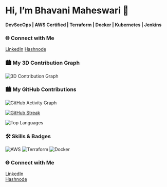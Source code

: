# Hi, I’m Bhavani Maheswari 👋

**DevSecOps | AWS Certified | Terraform | Docker | Kubernetes | Jenkins**

### 🌐 Connect with Me
[LinkedIn](https://www.linkedin.com/in/bhavani-maheswari-chavali-735574376)
[Hashnode]([https://your-hashnode-link](https://hashnode.com/@Bhavanimaheswari))

### 🏙️ My 3D Contribution Graph
![3D Contribution Graph](./profile-3d-contrib/profile-green.svg)
### 🏙️ My GitHub Contributions
![GitHub Activity Graph](https://github-readme-activity-graph.vercel.app/graph?username=maheswari1829&theme=react-dark&hide_border=true)

[![GitHub Streak](https://streak-stats.demolab.com?user=maheswari1829&theme=radical)](https://git.io/streak-stats)

![Top Languages](https://github-readme-stats.vercel.app/api/top-langs/?username=maheswari1829&layout=compact&theme=tokyonight)

### 🛠️ Skills & Badges
![AWS](https://img.shields.io/badge/AWS-Certified-orange?style=flat-square)
![Terraform](https://img.shields.io/badge/Terraform-Expert-blue?style=flat-square)
![Docker](https://img.shields.io/badge/Docker-Expert-blue?style=flat-square)

### 🌐 Connect with Me
[LinkedIn](https://www.linkedin.com/in/bhavani-maheswari-chavali-735574376)  
[Hashnode](https://your-hashnode-link)


